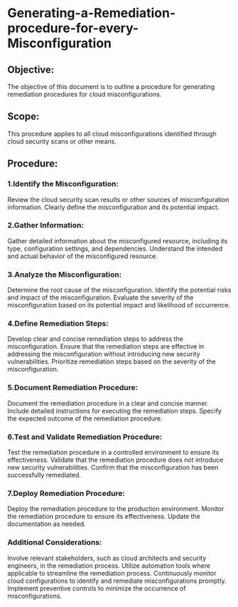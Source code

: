 # Generating-a-Remediation-procedure-for-every-Misconfiguration


## Objective:

The objective of this document is to outline a procedure for generating remediation procedures for cloud misconfigurations.

## Scope:

This procedure applies to all cloud misconfigurations identified through cloud security scans or other means.

## Procedure:

### 1.Identify the Misconfiguration:

Review the cloud security scan results or other sources of misconfiguration information.
Clearly define the misconfiguration and its potential impact.

### 2.Gather Information:

Gather detailed information about the misconfigured resource, including its type, configuration settings, and dependencies.
Understand the intended and actual behavior of the misconfigured resource.

### 3.Analyze the Misconfiguration:

Determine the root cause of the misconfiguration.
Identify the potential risks and impact of the misconfiguration.
Evaluate the severity of the misconfiguration based on its potential impact and likelihood of occurrence.

### 4.Define Remediation Steps:

Develop clear and concise remediation steps to address the misconfiguration.
Ensure that the remediation steps are effective in addressing the misconfiguration without introducing new security vulnerabilities.
Prioritize remediation steps based on the severity of the misconfiguration.

### 5.Document Remediation Procedure:

Document the remediation procedure in a clear and concise manner.
Include detailed instructions for executing the remediation steps.
Specify the expected outcome of the remediation procedure.

### 6.Test and Validate Remediation Procedure:

Test the remediation procedure in a controlled environment to ensure its effectiveness.
Validate that the remediation procedure does not introduce new security vulnerabilities.
Confirm that the misconfiguration has been successfully remediated.

### 7.Deploy Remediation Procedure:

Deploy the remediation procedure to the production environment.
Monitor the remediation procedure to ensure its effectiveness.
Update the documentation as needed.

### Additional Considerations:

Involve relevant stakeholders, such as cloud architects and security engineers, in the remediation process.
Utilize automation tools where applicable to streamline the remediation process.
Continuously monitor cloud configurations to identify and remediate misconfigurations promptly.
Implement preventive controls to minimize the occurrence of misconfigurations.
